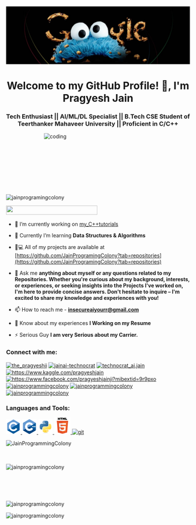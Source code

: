 ![logo](https://github.com/JainProgramingColony/JainProgramingColony/blob/main/Google%20iMAGE.jpeg)  
<h1 align="center">Welcome to my GitHub Profile! 👋, I'm Pragyesh Jain</h1>
<h3 align="center">Tech Enthusiast || AI/ML/DL Specialist || B.Tech CSE Student of Teerthanker Mahaveer University || Proficient in C/C++ </h3>


<img align="right" alt="coding" width="400" src="https://user-images.githubusercontent.com/55389276/140866485-8fb1c876-9a8f-4d6a-98dc-08c4981eaf70.gif">

<br><br><br><br><br><br><br><br><br>
<p align="left"> <img src="https://komarev.com/ghpvc/?username=jainprogramingcolony&label=Profile%20views&color=0e75b6&style=flat" alt="jainprogramingcolony" width="150" height="25" /> </p>

<p align="left"> <a href="https://www.instagram.com/technocrat_ai.jain/" target="blank"><img src="https://img.shields.io/twitter/follow/technocrat_ai.jain?logo=instagram&style=the-badge" alt=""Pragyesh Jain Instagram Profile" width="250" height="25"/></a> </p>


- 🔭 I’m currently working on [my_C++tutorials](https://github.com/JainProgramingColony/C_PlusPlustutorialsbySelf)

- 🌱 Currently I’m learning **Data Structures & Algorithms**

- 👨💻 All of my projects are available at [https://github.com/JainProgramingColony?tab=repositories](https://github.com/JainProgramingColony?tab=repositories)

- 💬 Ask me **anything about myself or any questions related to my Repositories. Whether you're curious about my background, interests, or experiences, or seeking insights into the Projects I've worked on, I'm here to provide concise answers. Don't hesitate to inquire – I'm excited to share my knowledge and experiences with you!**

- 📫 How to reach me - **insecureaiyourr@gmail.com**

- 📄 Know about my experiences **I Working on my Resume**

- ⚡ Serious Guy **I am very Serious about my Carrier.**

<h3 align="left">Connect with me:</h3>
<p align="left">
<a href="https://twitter.com/the_pragyeshji" target="blank"><img align="center" src="https://raw.githubusercontent.com/rahuldkjain/github-profile-readme-generator/master/src/images/icons/Social/twitter.svg" alt="the_pragyeshji" height="30" width="40" /></a>
<a href="https://linkedin.com/in/jainai-technocrat" target="blank"><img align="center" src="https://raw.githubusercontent.com/rahuldkjain/github-profile-readme-generator/master/src/images/icons/Social/linked-in-alt.svg" alt="jainai-technocrat" height="30" width="40" /></a>
<a href="https://instagram.com/technocrat_ai.jain" target="blank"><img align="center" src="https://raw.githubusercontent.com/rahuldkjain/github-profile-readme-generator/master/src/images/icons/Social/instagram.svg" alt="technocrat_ai.jain" height="30" width="40" /></a>
<a 
href="https://kaggle.com/pragyeshjain" target="blank"><img align="center" src="https://raw.githubusercontent.com/rahuldkjain/github-profile-readme-generator/master/src/images/icons/Social/kaggle.svg" alt="https://www.kaggle.com/pragyeshjain" height="30" width="40" /></a>
<a 
href="https://fb.com/pragyeshjainji" target="blank"><img align="center" src="https://raw.githubusercontent.com/rahuldkjain/github-profile-readme-generator/master/src/images/icons/Social/facebook.svg" alt="https://www.facebook.com/pragyeshjainji?mibextid=9r9pxo" height="30" width="40" /></a>
<a href="https://www.leetcode.com/jainprogrammingcolony" target="blank"><img align="center" src="https://raw.githubusercontent.com/rahuldkjain/github-profile-readme-generator/master/src/images/icons/Social/leet-code.svg" alt="jainprogrammingcolony" height="30" width="40" /></a>
<a href="https://replit.com/@insecureaiyourr" target="blank"><img align="center" src="https://upload.wikimedia.org/wikipedia/commons/thumb/7/78/New_Replit_Logo.svg/1200px-New_Replit_Logo.svg.png" alt="jainprogrammingcolony" height="40" width="35" /></a>
<a href="https://github.com/JainProgramingColony" target="blank"><img align="center" src="https://raw.githubusercontent.com/rahuldkjain/github-profile-readme-generator/master/src/images/icons/Social/github.svg" alt="jainprogrammingcolony" height="30" width="40" /></a>

</p>


<h3 align="left">Languages and Tools:</h3>
<p align="left"> <a href="https://www.cprogramming.com/" target="_blank" rel="noreferrer"> <img src="https://raw.githubusercontent.com/devicons/devicon/master/icons/c/c-original.svg" alt="c" width="40" height="40"/> </a> <a href="https://www.w3schools.com/cpp/" target="_blank" rel="noreferrer"> <img src="https://raw.githubusercontent.com/devicons/devicon/master/icons/cplusplus/cplusplus-original.svg" alt="cplusplus" width="40" height="40"/> </a> 
<a href="https://www.python.org" target="_blank" rel="noreferrer"> <img src="https://raw.githubusercontent.com/devicons/devicon/master/icons/python/python-original.svg" alt="python" width="40" height="40"/> </a>
<a href="https://www.w3.org/html/" target="_blank" rel="noreferrer"> <img src="https://raw.githubusercontent.com/devicons/devicon/master/icons/html5/html5-original-wordmark.svg" alt="html5" width="45" height="45"/> </a>
<a href="https://git-scm.com/" target="_blank" rel="noreferrer"> <img src="https://www.vectorlogo.zone/logos/git-scm/git-scm-icon.svg" alt="git" width="40" height="40"/> </a>
</p>

<p><a href="https://www.buymeacoffee.com/JainProgrammingColony "> <img align="left" src="https://cdn.buymeacoffee.com/buttons/v2/default-yellow.png" height="50" width="210" alt="JainProgrammingColony " /></a></p><br><br><br>

<p><img align="left" src="https://github-readme-stats.vercel.app/api/top-langs?username=jainprogramingcolony&show_icons=true&locale=en&layout=compact" alt="jainprogramingcolony" /></p>
<br><br><br><br><br>
<p><img align="center" src="https://github-readme-stats.vercel.app/api?username=jainprogramingcolony&show_icons=true&locale=en" alt="jainprogramingcolony" /></p> 
<p><img align="center" src="https://github-readme-streak-stats.herokuapp.com/?user=jainprogramingcolony&theme=default" alt="jainprogramingcolony" /></p>

